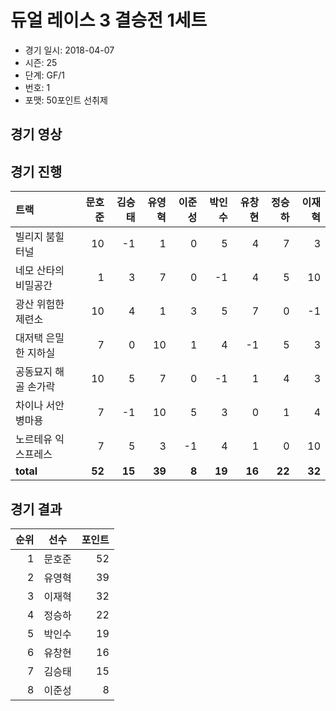 # 듀얼 레이스 3 결승전 1세트

- 경기 일시: 2018-04-07
- 시즌: 25
- 단계: GF/1
- 번호: 1
- 포맷: 50포인트 선취제





## 경기 영상
## 경기 진행

| 트랙 | 문호준 | 김승태 | 유영혁 | 이준성 | 박인수 | 유창현 | 정승하 | 이재혁 |
|:---|---:|---:|---:|---:|---:|---:|---:|---:|
| 빌리지 붐힐터널 | 10 | -1 | 1 | 0 | 5 | 4 | 7 | 3 |
| 네모 산타의 비밀공간 | 1 | 3 | 7 | 0 | -1 | 4 | 5 | 10 |
| 광산 위험한 제련소 | 10 | 4 | 1 | 3 | 5 | 7 | 0 | -1 |
| 대저택 은밀한 지하실 | 7 | 0 | 10 | 1 | 4 | -1 | 5 | 3 |
| 공동묘지 해골 손가락 | 10 | 5 | 7 | 0 | -1 | 1 | 4 | 3 |
| 차이나 서안 병마용 | 7 | -1 | 10 | 5 | 3 | 0 | 1 | 4 |
| 노르테유 익스프레스 | 7 | 5 | 3 | -1 | 4 | 1 | 0 | 10 |
| __total__ | __52__ | __15__ | __39__ | __8__ | __19__ | __16__ | __22__ | __32__ |




## 경기 결과

| 순위 | 선수 | 포인트 |
|---:|:---:|---:|
| 1 | 문호준 | 52 |
| 2 | 유영혁 | 39 |
| 3 | 이재혁 | 32 |
| 4 | 정승하 | 22 |
| 5 | 박인수 | 19 |
| 6 | 유창현 | 16 |
| 7 | 김승태 | 15 |
| 8 | 이준성 | 8 |

